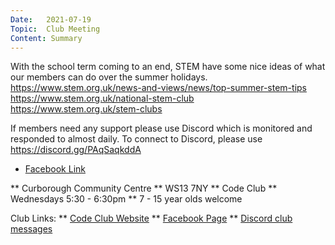 ```yaml
---
Date:   2021-07-19
Topic:  Club Meeting
Content: Summary
---
```

With the school term coming to an end, STEM have some nice ideas of what our members can do over the summer holidays.
https://www.stem.org.uk/news-and-views/news/top-summer-stem-tips
https://www.stem.org.uk/national-stem-club
https://www.stem.org.uk/stem-clubs

If members need any support please use Discord which is monitored and responded to almost daily. To connect to Discord, please use https://discord.gg/PAqSaqkddA

* [Facebook Link](https://www.facebook.com/1481985248595237/posts/3923839611076443/)


** Curborough Community Centre
** WS13 7NY
** Code Club
** Wednesdays 5:30 - 6:30pm
** 7 - 15 year olds welcome

Club Links:
** [Code Club Website](https://lichfield-code-club.github.io/)
** [Facebook Page](https://www.facebook.com/LichfieldCoders)
** [Discord club messages](https://discord.gg/szz6xGK)
